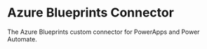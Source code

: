 # Azure Blueprints Connector
The Azure Blueprints custom connector for PowerApps and Power Automate. 
